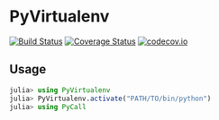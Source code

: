 # PyVirtualenv

[![Build Status][travis-img]][travis-url]
[![Coverage Status][coveralls-img]][coveralls-url]
[![codecov.io][codecov-img]][codecov-url]

## Usage

```julia
julia> using PyVirtualenv
julia> PyVirtualenv.activate("PATH/TO/bin/python")
julia> using PyCall
```


[travis-img]: https://travis-ci.org/tkf/PyVirtualenv.jl.svg?branch=master
[travis-url]: https://travis-ci.org/tkf/PyVirtualenv.jl
[coveralls-img]: https://coveralls.io/repos/tkf/PyVirtualenv.jl/badge.svg?branch=master&service=github
[coveralls-url]: https://coveralls.io/github/tkf/PyVirtualenv.jl?branch=master
[codecov-img]: http://codecov.io/github/tkf/PyVirtualenv.jl/coverage.svg?branch=master
[codecov-url]: http://codecov.io/github/tkf/PyVirtualenv.jl?branch=master
